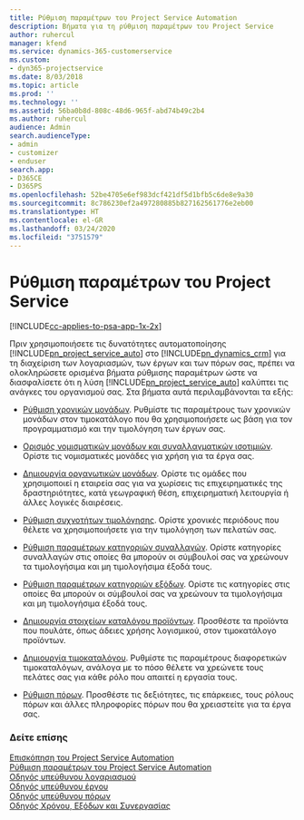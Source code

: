 ```yaml
---
title: Ρύθμιση παραμέτρων του Project Service Automation
description: Βήματα για τη ρύθμιση παραμέτρων του Project Service
author: ruhercul
manager: kfend
ms.service: dynamics-365-customerservice
ms.custom:
- dyn365-projectservice
ms.date: 8/03/2018
ms.topic: article
ms.prod: ''
ms.technology: ''
ms.assetid: 56ba0b8d-808c-48d6-965f-abd74b49c2b4
ms.author: ruhercul
audience: Admin
search.audienceType:
- admin
- customizer
- enduser
search.app:
- D365CE
- D365PS
ms.openlocfilehash: 52be4705e6ef983dcf421df5d1bfb5c6de8e9a30
ms.sourcegitcommit: 8c786230ef2a497280885b827162561776e2eb00
ms.translationtype: HT
ms.contentlocale: el-GR
ms.lasthandoff: 03/24/2020
ms.locfileid: "3751579"
---
```

# <a name="configure-project-service"></a>Ρύθμιση παραμέτρων του Project Service

[!INCLUDE[cc-applies-to-psa-app-1x-2x](../includes/cc-applies-to-psa-app-1x-2x.md)]

Πριν χρησιμοποιήσετε τις δυνατότητες αυτοματοποίησης [!INCLUDE[pn_project_service_auto](../includes/pn-project-service-auto.md)] στο [!INCLUDE[pn_dynamics_crm](../includes/pn-dynamics-crm.md)] για τη διαχείριση των λογαριασμών, των έργων και των πόρων σας, πρέπει να ολοκληρώσετε ορισμένα βήματα ρύθμισης παραμέτρων ώστε να διασφαλίσετε ότι η λύση [!INCLUDE[pn_project_service_auto](../includes/pn-project-service-auto.md)] καλύπτει τις ανάγκες του οργανισμού σας. Στα βήματα αυτά περιλαμβάνονται τα εξής:  
  
-   [Ρύθμιση χρονικών μονάδων](../project-service/set-up-time-units.md). Ρυθμίστε τις παραμέτρους των χρονικών μονάδων στον τιμοκατάλογο που θα χρησιμοποιήσετε ως βάση για τον προγραμματισμό και την τιμολόγηση των έργων σας.  
  
-   [Ορισμός νομισματικών μονάδων και συναλλαγματικών ισοτιμιών](../project-service/set-up-currencies-exchange-rates.md). Ορίστε τις νομισματικές μονάδες για χρήση για τα έργα σας.  
  
-   [Δημιουργία οργανωτικών μονάδων](../project-service/create-organizational-units.md). Ορίστε τις ομάδες που χρησιμοποιεί η εταιρεία σας για να χωρίσεις τις επιχειρηματικές της δραστηριότητες, κατά γεωγραφική θέση, επιχειρηματική λειτουργία ή άλλες λογικές διαιρέσεις.  
  
-   [Ρύθμιση συχνοτήτων τιμολόγησης](../project-service/set-up-invoice-frequencies.md). Ορίστε χρονικές περιόδους που θέλετε να χρησιμοποιήσετε για την τιμολόγηση των πελατών σας.  
  
-   [Ρύθμιση παραμέτρων κατηγοριών συναλλαγών](../project-service/configure-transaction-categories.md). Ορίστε κατηγορίες συναλλαγών στις οποίες θα μπορούν οι σύμβουλοί σας να χρεώνουν τα τιμολογήσιμα και μη τιμολογήσιμα έξοδά τους.  
  
-   [Ρύθμιση παραμέτρων κατηγοριών εξόδων](../project-service/configure-expense-categories.md). Ορίστε τις κατηγορίες στις οποίες θα μπορούν οι σύμβουλοί σας να χρεώνουν τα τιμολογήσιμα και μη τιμολογήσιμα έξοδά τους.  
  
-   [Δημιουργία στοιχείων καταλόγου προϊόντων](../project-service/create-product-catalog-items.md). Προσθέστε τα προϊόντα που πουλάτε, όπως άδειες χρήσης λογισμικού, στον τιμοκατάλογο προϊόντων.  
  
-   [Δημιουργία τιμοκαταλόγου](../project-service/create-price-list.md). Ρυθμίστε τις παραμέτρους διαφορετικών τιμοκαταλόγων, ανάλογα με το πόσο θέλετε να χρεώνετε τους πελάτες σας για κάθε ρόλο που απαιτεί η εργασία τους.  
  
-   [Ρύθμιση πόρων](../project-service/set-up-resources.md). Προσθέστε τις δεξιότητες, τις επάρκειες, τους ρόλους πόρων και άλλες πληροφορίες πόρων που θα χρειαστείτε για τα έργα σας.  
  
### <a name="see-also"></a>Δείτε επίσης  
 [Επισκόπηση του Project Service Automation](../project-service/overview.md)   
 [Ρύθμιση παραμέτρων του Project Service Automation](../project-service/configure.md)   
 [Οδηγός υπεύθυνου λογαριασμού](../project-service/account-manager-guide.md)   
 [Οδηγός υπεύθυνου έργου](../project-service/project-manager-guide.md)   
 [Οδηγός υπεύθυνου πόρων](../project-service/resource-manager-guide.md)   
 [Οδηγός Χρόνου, Εξόδων και Συνεργασίας](../project-service/time-expense-collaboration-guide.md)
